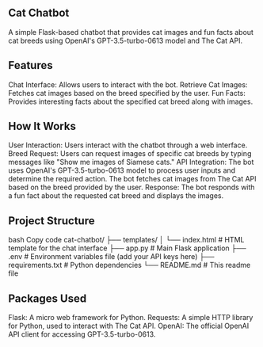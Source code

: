 ## Cat Chatbot

A simple Flask-based chatbot that provides cat images and fun facts about cat breeds using OpenAI's GPT-3.5-turbo-0613 model and The Cat API.

## Features

Chat Interface: Allows users to interact with the bot.
Retrieve Cat Images: Fetches cat images based on the breed specified by the user.
Fun Facts: Provides interesting facts about the specified cat breed along with images.

## How It Works

User Interaction: Users interact with the chatbot through a web interface.
Breed Request: Users can request images of specific cat breeds by typing messages like "Show me images of Siamese cats."
API Integration:
The bot uses OpenAI's GPT-3.5-turbo-0613 model to process user inputs and determine the required action.
The bot fetches cat images from The Cat API based on the breed provided by the user.
Response: The bot responds with a fun fact about the requested cat breed and displays the images.

## Project Structure

bash
Copy code
cat-chatbot/
├── templates/
│   └── index.html  # HTML template for the chat interface
├── app.py          # Main Flask application
├── .env            # Environment variables file (add your API keys here)
├── requirements.txt # Python dependencies
└── README.md       # This readme file

## Packages Used

Flask: A micro web framework for Python.
Requests: A simple HTTP library for Python, used to interact with The Cat API.
OpenAI: The official OpenAI API client for accessing GPT-3.5-turbo-0613.
